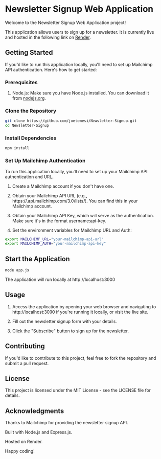 # Newsletter Signup Web Application

Welcome to the Newsletter Signup Web Application project! 

This application allows users to sign up for a newsletter. It is currently live and hosted in the following link on  [Render](https://joetemesi-newsletter-signup.onrender.com/).

## Getting Started

If you'd like to run this application locally, you'll need to set up Mailchimp API authentication. Here's how to get started:

### Prerequisites

1. Node.js: Make sure you have Node.js installed. You can download it from [nodejs.org](https://nodejs.org/).

### Clone the Repository

```bash
git clone https://github.com/joetemesi/Newsletter-Signup.git
cd Newsletter-Signup
```

### Install Dependencies

```bash
npm install
```
### Set Up Mailchimp Authentication
To run this application locally, you'll need to set up your Mailchimp API authentication and URL.

1. Create a Mailchimp account if you don't have one.

2. Obtain your Mailchimp API URL (e.g., https://<dc>.api.mailchimp.com/3.0/lists/<list-id>). You can find this in your Mailchimp account.

3. Obtain your Mailchimp API Key, which will serve as the authentication. Make sure it's in the format username:api-key.

4. Set the environment variables for Mailchimp URL and Auth:
``` bash
export MAILCHIMP_URL="your-mailchimp-api-url"
export MAILCHIMP_AUTH="your-mailchimp-api-key"
```

## Start the Application
``` bash
node app.js
```
The application will run locally at http://localhost:3000

## Usage

1. Access the application by opening your web browser and navigating to http://localhost:3000 if you're running it locally, or visit the live site.

2. Fill out the newsletter signup form with your details.

3. Click the "Subscribe" button to sign up for the newsletter.

## Contributing

If you'd like to contribute to this project, feel free to fork the repository and submit a pull request.

## License

This project is licensed under the MIT License - see the LICENSE file for details.

## Acknowledgments

Thanks to Mailchimp for providing the newsletter signup API.

Built with Node.js and Express.js.

Hosted on Render.

Happy coding!



